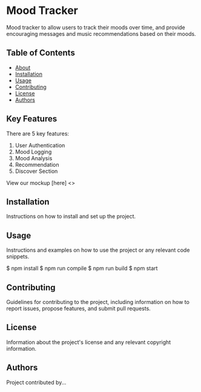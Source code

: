 # Mood Tracker

Mood tracker to allow users to track their moods over time, and provide encouraging messages and music recommendations based on their moods.

## Table of Contents

- [About](#about)
- [Installation](#installation)
- [Usage](#usage)
- [Contributing](#contributing)
- [License](#license)
- [Authors](#authors)

## Key Features

There are 5 key features:
1. User Authentication
2. Mood Logging
3. Mood Analysis
4. Recommendation
5. Discover Section

View our mockup [here] <<Placeholder>>

## Installation

Instructions on how to install and set up the project.

## Usage

Instructions and examples on how to use the project or any relevant code snippets.

$ npm install
$ npm run compile
$ npm run build
$ npm start

## Contributing

Guidelines for contributing to the project, including information on how to report issues, propose features, and submit pull requests.

## License

Information about the project's license and any relevant copyright information.

## Authors

Project contributed by...